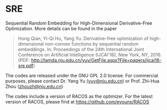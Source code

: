 # SRE
Sequential Random Embedding for High-Dimensional Derivative-Free Optimization. More details can be found in the paper
> Hong Qian, Yi-Qi Hu, Yang Yu. Derivative-free optimization of high-dimensional non-convex functions by sequential random embeddings. In: Proceedings of the 24th International Joint Conference on Artificial Intelligence (IJCAI'16), New York, NY, 2016. (PDF: http://lamda.nju.edu.cn/yuy/GetFile.aspx?File=papers/ijcai16-sre.pdf)

The codes are released under the GNU GPL 2.0 license. For commercial purposes, please contact Dr. Yang Yu (yuy@nju.edu.cn) or Prof. Zhi-Hua Zhou (zhouzh@nju.edu.cn)


The codes include a version of RACOS as the optimizer. For the latest version of RACOS, please find at https://github.com/eyounx/RACOS
